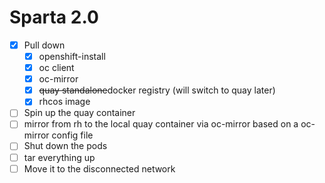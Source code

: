# Sparta 2.0

* [x] Pull down
    * [x] openshift-install
    * [x] oc client
    * [x] oc-mirror
    * [x] <s>quay standalone</s>docker registry (will switch to quay later)
    * [x] rhcos image
* [ ] Spin up the quay container
* [ ] mirror from rh to the local quay container via oc-mirror based on a oc-mirror config file
* [ ] Shut down the pods
* [ ] tar everything up
* [ ] Move it to the disconnected network
